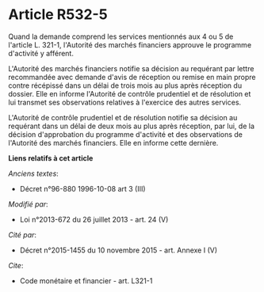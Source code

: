 # Article R532-5

Quand la demande comprend les services mentionnés aux 4 ou 5 de l'article L. 321-1, l'Autorité des marchés financiers
approuve le programme d'activité y afférent.

L'Autorité des marchés financiers notifie sa décision au requérant par lettre recommandée avec demande d'avis de réception ou
remise en main propre contre récépissé dans un délai de trois mois au plus après réception du dossier. Elle en informe
l'Autorité de contrôle prudentiel et de résolution et lui transmet ses observations relatives à l'exercice des autres
services. 

L'Autorité de contrôle prudentiel et de résolution notifie sa décision au requérant dans un délai de deux mois au plus après
réception, par lui, de la décision d'approbation du programme d'activité et des observations de l'Autorité des marchés
financiers. Elle en informe cette dernière.

**Liens relatifs à cet article**

_Anciens textes_:

  - Décret n°96-880 1996-10-08 art 3 (III)

_Modifié par_:

  - Loi n°2013-672 du 26 juillet 2013 - art. 24 (V)

_Cité par_:

  - Décret n°2015-1455 du 10 novembre 2015 - art. Annexe I (V)

_Cite_:

  - Code monétaire et financier - art. L321-1
